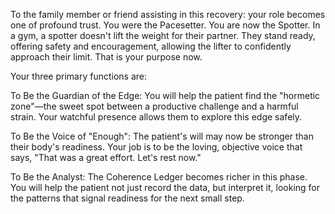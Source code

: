 To the family member or friend assisting in this recovery: your role becomes one of profound trust. You were the Pacesetter. You are now the Spotter. In a gym, a spotter doesn't lift the weight for their partner. They stand ready, offering safety and encouragement, allowing the lifter to confidently approach their limit. That is your purpose now.

Your three primary functions are:

To Be the Guardian of the Edge: You will help the patient find the "hormetic zone"—the sweet spot between a productive challenge and a harmful strain. Your watchful presence allows them to explore this edge safely.

To Be the Voice of "Enough": The patient's will may now be stronger than their body's readiness. Your job is to be the loving, objective voice that says, "That was a great effort. Let's rest now."

To Be the Analyst: The Coherence Ledger becomes richer in this phase. You will help the patient not just record the data, but interpret it, looking for the patterns that signal readiness for the next small step.